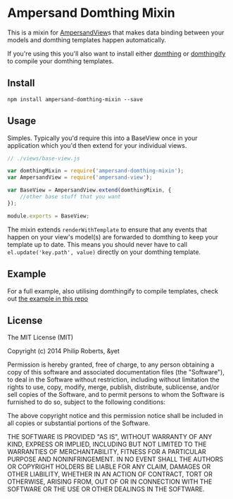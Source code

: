 # Ampersand Domthing Mixin

This is a mixin for [AmpersandView](http://github.com/ampersandjs/ampersand-view)s that makes data binding between your models and domthing templates happen automatically.

If you're using this you'll also want to install either [domthing](http://github.com/latentflip/domthing) or [domthingify](http://github.com/latentflip/domthingify) to compile your domthing templates.

## Install

```
npm install ampersand-domthing-mixin --save
```

## Usage

Simples. Typically you'd require this into a BaseView once in your application which you'd then extend for your individual views.

```javascript
// ./views/base-view.js

var domthingMixin = require('ampersand-domthing-mixin');
var AmpersandView = require('ampersand-view');

var BaseView = AmpersandView.extend(domthingMixin, {
    //other base stuff that you want
});

module.exports = BaseView;
```

The mixin extends `renderWithTemplate` to ensure that any events that happen on your view's model(s) are forwarded to domthing to keep your template up to date. This means you should never have to call `el.update('key.path', value)` directly on your domthing template.

## Example

For a full example, also utilising domthingify to compile templates, check out [the example in this repo](./example/example.js)


## License

The MIT License (MIT)

Copyright (c) 2014 Philip Roberts, &yet

Permission is hereby granted, free of charge, to any person obtaining a copy
of this software and associated documentation files (the "Software"), to deal
in the Software without restriction, including without limitation the rights
to use, copy, modify, merge, publish, distribute, sublicense, and/or sell
copies of the Software, and to permit persons to whom the Software is
furnished to do so, subject to the following conditions:

The above copyright notice and this permission notice shall be included in
all copies or substantial portions of the Software.

THE SOFTWARE IS PROVIDED "AS IS", WITHOUT WARRANTY OF ANY KIND, EXPRESS OR
IMPLIED, INCLUDING BUT NOT LIMITED TO THE WARRANTIES OF MERCHANTABILITY,
FITNESS FOR A PARTICULAR PURPOSE AND NONINFRINGEMENT. IN NO EVENT SHALL THE
AUTHORS OR COPYRIGHT HOLDERS BE LIABLE FOR ANY CLAIM, DAMAGES OR OTHER
LIABILITY, WHETHER IN AN ACTION OF CONTRACT, TORT OR OTHERWISE, ARISING FROM,
OUT OF OR IN CONNECTION WITH THE SOFTWARE OR THE USE OR OTHER DEALINGS IN
THE SOFTWARE.
